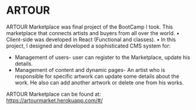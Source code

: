 # ARTOUR
ARTOUR Marketplace was final project of the BootCamp I took. This marketplace that connects artists and buyers from all over the world.
•	Client-side was developed in React (Functional and classes).
•	In this project, I designed and developed a sophisticated CMS system for:
- Management of users- user can register to the Marketplace, update his details. 
- Management of content and dynamic pages-
An artist who is responsible for specific artwork can update some details about the work. He also can add another artwork or delete one from his works.

ARTOUR Marketplace can be found at: https://artourmarket.herokuapp.com/#/
